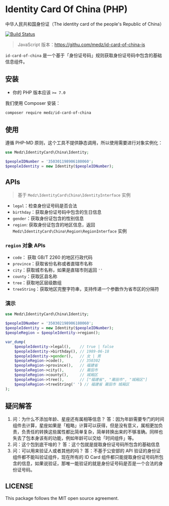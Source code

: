 # Identity Card Of China (PHP)

中华人民共和国身份证（The identity card of the people's Republic of China）

[![Build Status](https://travis-ci.com/medz/id-card-of-china.svg?branch=master)](https://travis-ci.com/medz/id-card-of-china)

>  JavaScript 版本：https://githu.com/medz/id-card-of-china-js

`id-card-of-china` 是一个基于「身份证号码」规则获取身份证号码中包含的基础信息组件。

## 安装

- 你的 PHP 版本应该 `>= 7.0`

我们使用 Composer 安装：

```bash
composer require medz/id-card-of-china
```

## 使用

遵循 PHP-MD 原则，这个工具不提供静态调用，所以使用需要进行对象实例化：

```php
use Medz\IdentityCard\China\Identity;

$peopleIDNumber = '350301198906180060';
$peopleIdentity = new Identity($peopleIDNumber);
```

## APIs

> 基于 `Medz\IdentityCard\China\IdentityInterface` 实例

- `legal`：检查身份证号码是否合法
- `birthday`：获取身份证号码中包含的生日信息
- `gender`：获取身份证包含的性别信息
- `region`: 获取身份证包含的地区信息，返回 `Medz\IdentityCard\China\Region\RegionInterface` 实例

### `region` 对象 APIs

- `code`： 获取 GB/T 2260 的地区行政代码
- `province`：获取省份名称或者直辖市名称
- `city`：获取城市名称，如果是直辖市则返回 `''`
- `county`：获取区县名称
- `tree`：获取地区层级数组
- `treeString`：获取地区完整字符串，支持传递一个参数作为省市区的分隔符

### 演示

```php
use Medz\IdentityCard\China\Identity;

$peopleIDNumber = '350302198906180060';
$peopleIdentity = new Identity($peopleIDNumber);
$peopleRegion = $peopleIdentity->region();

var_dump(
    $peopleIdentity->legal(),    // true | false
    $peopleIdentity->birthday(), // 1989-06-18
    $peopleIdentity->gender(),   // 女 | 男
    $peopleRegion->code(),       // 350302
    $peopleRegion->province(),   // 福建省
    $peopleRegion->city(),       // 莆田市
    $peopleRegion->county(),     // 城厢区
    $peopleRegion->tree(),       // ["福建省", "莆田市", "城厢区"]
    $peopleRegion->treeString(' ') // 福建省 莆田市 城厢区
);
```

## 疑问解答

1. 问：为什么不添加年龄、星座还有属相等信息？
   答：因为年龄需要专门的时间组件去计算，星座如果是「粗略」计算可以获得，但是没有意义，属相更加负责，负责任的转换这些属性都比简单复杂，简单转换出来的不够准确。同样也失去了包本身该有的功能，例如年龄可以交给「时间组件」等。
2. 问：这个包到底干啥的？
   答：这个包就是提取身份证号码所包含的基础信息
3. 问：可以用来验证人或者其他的吗？
   答：不基于公安部的 API 验证的身份证组件都不能叫验证组件，现在所有的 ID Card 组件都只能提取身份证号码所包含的信息，如果说验证，那唯一能验证的就是身份证号码是否是一个合法的身份证号码。

## LICENSE

This package follows the MIT open source agreement.
